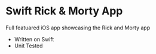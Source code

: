 # Swift Rick & Morty App

Full featuared iOS app showcasing the Rick and Morty app

- Written on Swift
- Unit Tested 

